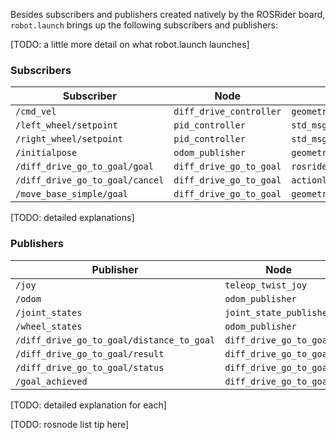 Besides subscribers and publishers created natively by the ROSRider board, `robot.launch` brings up the following subscribers and publishers:

[TODO: a little more detail on what robot.launch launches]

### Subscribers

| Subscriber     | Node                      | Type |
| -------------- | ------------------------- |------------ |
|`/cmd_vel`      | `diff_drive_controller`   |`geometry_msgs/Twist`|
|`/left_wheel/setpoint`  | `pid_controller`  |`std_msgs/Float64`|
|`/right_wheel/setpoint` | `pid_controller`  |`std_msgs/Float64`|
|`/initialpose`          |`odom_publisher`   |`geometry_msgs/PoseWithCovarianceStamped`|
|`/diff_drive_go_to_goal/goal`|`diff_drive_go_to_goal`  |`rosrider_diff_drive/GoToPoseActionGoal`|
|`/diff_drive_go_to_goal/cancel`|`diff_drive_go_to_goal`|`actionlib_msgs/GoalID`|
|`/move_base_simple/goal`|`diff_drive_go_to_goal`  |`geometry_msgs/PoseStamped`|

[TODO: detailed explanations]

### Publishers


| Publisher                                | Node                      | Type            |
| ---------------------------------------- | ------------------------- |---------------- |
|`/joy`                                    |`teleop_twist_joy`         |`sensor_msgs/Joy`|
|`/odom`                                   |`odom_publisher`           |`nav_msgs/Odometry`|
|`/joint_states`                           |`joint_state_publisher`|`sensor_msgs/JointState`|
|`/wheel_states`                           |`odom_publisher`|`sensor_msgs/JointState`|
|`/diff_drive_go_to_goal/distance_to_goal` |`diff_drive_go_to_goal`|`std_msgs/Float32`|
|`/diff_drive_go_to_goal/result`           |`diff_drive_go_to_goal`|`rosrider_diff_drive/GoToPoseActionResult`|
|`/diff_drive_go_to_goal/status`           |`diff_drive_go_to_goal`|`actionlib_msgs/GoalStatusArray`|
|`/goal_achieved`                          |`diff_drive_go_to_goal`|`std_msgs/Bool`|

[TODO: detailed explanation for each]

[TODO: rosnode list tip here]




